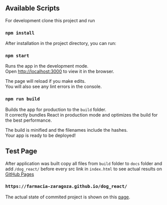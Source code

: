 ## Available Scripts

For development clone this project and run

### `npm install`

After installation in the project directory, you can run:

### `npm start`

Runs the app in the development mode.<br>
Open [http://localhost:3000](http://localhost:3000) to view it in the browser.

The page will reload if you make edits.<br>
You will also see any lint errors in the console.

### `npm run build`

Builds the app for production to the `build` folder.<br>
It correctly bundles React in production mode and optimizes the build for the best performance.

The build is minified and the filenames include the hashes.<br>
Your app is ready to be deployed!

## Test Page

After application was built copy all files from `build` folder to `docs` folder and add `/dog_react/` before every src link in `index.html` to see actual results on [GitHub Pages](https://help.github.com/articles/configuring-a-publishing-source-for-github-pages/)

### `https://farmacia-zaragoza.github.io/dog_react/`

The actual state of commited project is shown on this [page](https://farmacia-zaragoza.github.io/dog_react/).